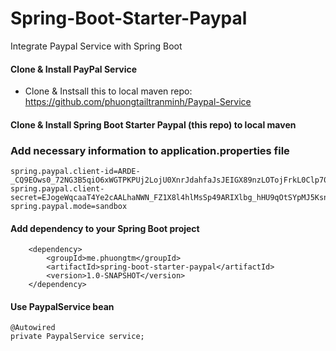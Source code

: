 # Spring-Boot-Starter-Paypal
Integrate Paypal Service with Spring Boot

#### Clone & Install PayPal Service

- Clone & Instsall this to local maven repo: https://github.com/phuongtailtranminh/Paypal-Service

#### Clone & Install Spring Boot Starter Paypal (this repo) to local maven

### Add necessary information to application.properties file

	spring.paypal.client-id=ARDE-_CQ9EOws0_72NG3B5qiO6xWGTPKPUj2LojU0XnrJdahfaJsJEIGX89nzLOTojFrkL0Clp70uTjb
	spring.paypal.client-secret=EJogeWqcaaT4Ye2cAALhaNWN_FZ1X8l4hlMsSp49ARIXlbg_hHU9qOtSYpMJ5KsnMnRqlArAgfccp0YG
	spring.paypal.mode=sandbox

#### Add dependency to your Spring Boot project

		<dependency>
			<groupId>me.phuongtm</groupId>
			<artifactId>spring-boot-starter-paypal</artifactId>
			<version>1.0-SNAPSHOT</version>
		</dependency>
    
#### Use PaypalService bean

    @Autowired
    private PaypalService service;
    
   
